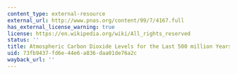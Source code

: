 ```yaml
---
content_type: external-resource
external_url: http://www.pnas.org/content/99/7/4167.full
has_external_license_warning: true
license: https://en.wikipedia.org/wiki/All_rights_reserved
status: ''
title: Atmospheric Carbon Dioxide Levels for the Last 500 million Years
uid: 73fb9437-fd6e-44e6-a836-daa01de76a2c
wayback_url: ''
---
```

